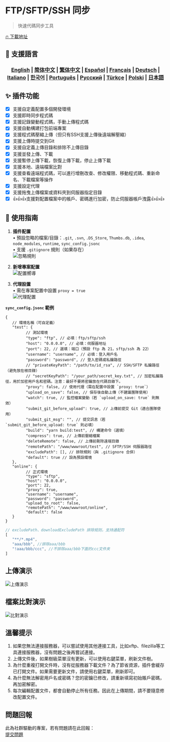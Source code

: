 # FTP/SFTP/SSH 同步  

> 快速代碼同步工具  

[🔥 下載地址](https://marketplace.visualstudio.com/items?itemName=oorzc.ssh-tools)  

## 🎉 支援語言  

<h3 align="center">
    <a href="https://github.com/oorzc/vscode_sync_tool/blob/main/lang/en.md">English</a> |
    <a href="https://github.com/oorzc/vscode_sync_tool/blob/main/lang/zh.md">简体中文</a> |
    <a href="https://github.com/oorzc/vscode_sync_tool/blob/main/lang/zh-tw.md">繁体中文</a> |
    <a href="https://github.com/oorzc/vscode_sync_tool/blob/main/lang/es.md">Español</a> |
    <a href="https://github.com/oorzc/vscode_sync_tool/blob/main/lang/fr.md">Français</a> |
    <a href="https://github.com/oorzc/vscode_sync_tool/blob/main/lang/de.md">Deutsch</a> |
    <a href="https://github.com/oorzc/vscode_sync_tool/blob/main/lang/it.md">Italiano</a> |
    <a href="https://github.com/oorzc/vscode_sync_tool/blob/main/lang/ko.md">한국어</a> |
    <a href="https://github.com/oorzc/vscode_sync_tool/blob/main/lang/pt.md">Português</a> |
    <a href="https://github.com/oorzc/vscode_sync_tool/blob/main/lang/ru.md">Pусский</a> |
    <a href="https://github.com/oorzc/vscode_sync_tool/blob/main/lang/tr.md">Türkçe</a> |
    <a href="https://github.com/oorzc/vscode_sync_tool/blob/main/lang/pl.md">Polski</a> |
    <a href="https://github.com/oorzc/vscode_sync_tool/blob/main/lang/ja.md">日本語</a>
</h3>

## ✨ 插件功能  

- [x] 支援自定義配置多個開發環境  
- [x] 支援即時同步程式碼  
- [x] 支援記錄變動程式碼，手動上傳程式碼  
- [x] 支援自動構建打包前端專案  
- [x] 支援程式碼壓縮上傳（但只有SSH支援上傳後遠端解壓縮）  
- [x] 支援上傳時提交到Git  
- [x] 支援自定義上傳目錄和排除不上傳目錄  
- [x] 支援並發上傳、下載  
- [x] 支援暫停上傳下載，恢復上傳下載，停止上傳下載  
- [x] 支援本地、遠端檔案比對  
- [x] 支援查看遠端程式碼，可以進行增刪改查、修改權限、移動程式碼、重新命名、下載檔案等操作  
- [x] 支援設定代理  
- [x] 支援拖曳上傳檔案或資料夾到伺服器指定目錄  
- [x] 👍👍👍支援對配置檔案中的帳戶、密碼進行加密，防止伺服器帳戶洩露👍👍👍  

## 📖 使用指南  

1. **插件配置**  
   • 預設忽略的檔案/目錄：`.git`, `.svn`, `.DS_Store`, `Thumbs.db`, `.idea`, `node_modules`, `runtime`, `sync_config.jsonc`  
   • 支援 `.gitignore` 規則（如果存在）  
   ![忽略規則](https://cdn.jsdelivr.net/gh/oorzc/public_img@main/img/2024%2F11%2F12%2F2a2b4adc7305c7b1c84d796da57cfe81.png)  

2. **新增專案配置**  
   ![配置嚮導](https://cdn.jsdelivr.net/gh/oorzc/public_img@main/img/2024%2F11%2F12%2F0aba393b99df91a094fac6c14a2aebe1.gif)  

3. **代理設置**  
   • 需在專案配置中設置 `proxy = true`  
   ![代理配置](https://cdn.jsdelivr.net/gh/oorzc/public_img@main/img/2024%2F11%2F12%2F9f00f0451dd2c558ad469178d0058713.png)  

**`sync_config.jsonc` 範例**  

```jsonc
{
   // 環境名稱（可自定義）
   "test": {
         // 測試環境
         "type": "ftp", // 必填：ftp/sftp/ssh  
         "host": "0.0.0.0", // 必填：伺服器地址  
         "port": 22, // 選填：端口（預設 ftp 為 21，sftp/ssh 為 22）  
         "username": "username", // 必填：登入用戶名  
         "password": "password", // 登入密碼或私鑰路徑  
         // "privateKeyPath": "/path/to/id_rsa", // SSH/SFTP 私鑰路徑（避免放在根目錄）  
         // "secretKeyPath": "/your_path/secret_key.txt", // 加密私鑰路徑，用於加密用戶名和密碼。注意：最好不要將密鑰放在代碼目錄下。
         "proxy": false, // 使用代理（需在配置中設置 `proxy: true`）  
         "upload_on_save": false, // 保存後自動上傳（不建議團隊使用）  
         "watch": true, // 監控檔案變動（若 `upload_on_save: true` 則無效）  
         "submit_git_before_upload": true, // 上傳前提交 Git（適合團隊使用）  
         "submit_git_msg": "", // 提交訊息（若 `submit_git_before_upload: true` 則必填）  
         "build": "yarn build:test", // 構建命令（選填）  
         "compress": true, // 上傳前壓縮檔案  
         "deleteRemote": false, // 上傳前刪除遠端目錄  
         "remotePath": "/www/wwwroot/test", // SFTP/SSH 伺服器路徑  
         "excludePath": [], // 排除規則（與 .gitignore 合併）  
         "default": true // 設為預設環境  
   },
   "online": {
         // 正式環境
         "type": "sftp",
         "host": "0.0.0.0",
         "port": 22,
         "proxy": true,
         "username": "username",
         "password": "password",
         "upload_to_root": false,
         "remotePath": "/www/wwwroot/online",
         "default": false
   }
}

```

```js
// excludePath、downloadExcludePath 排除规则，支持通配符
[
   "**/*.mp4",
   "aaa/bbb", //排除aaa/bbb
   "!aaa/bbb/ccc", //不排除aaa/bbb下面的ccc文件夹
]
```

## 上傳演示  

![上傳演示](https://cdn.jsdelivr.net/gh/oorzc/public_img@main/img/2024%2F11%2F12%2F8f85ff0142ef082749b55f7db3c8bf13.gif)  

## 檔案比對演示  

![比對演示](https://cdn.jsdelivr.net/gh/oorzc/public_img@main/img/2024%2F11%2F12%2F6cbd149ae7959c8097ce288fb91ed800.gif)  

## 溫馨提示  

1. 如果您無法連接服務器，可以嘗試使用其他連接工具，比如xftp、filezilla等工具連接服務器，沒有問題之後再嘗試連接。
2. 上傳文件後，如果樹級菜單沒有更新，可以使用右鍵菜單，刷新文件樹。
3. 為什麼重複打開文件時，沒有從服務器下載文件？為了節省資源，插件會緩存已打開文件。如果需要更新文件，請使用右鍵菜單，刷新即可。
4. 為什麼無法解密用戶名或密碼？您的密鑰已修改，請重新填寫初始賬戶密碼，再加密解密。
5. 每次編輯配置文件，都會自動停止所有任務。因此在上傳期間，請不要隨意修改配置文件。

## 問題回報  

此為社群驅動的專案，若有問題請在此回報：  
[提交問題](https://github.com/oorzc/vscode_sync_tool/issues)  
